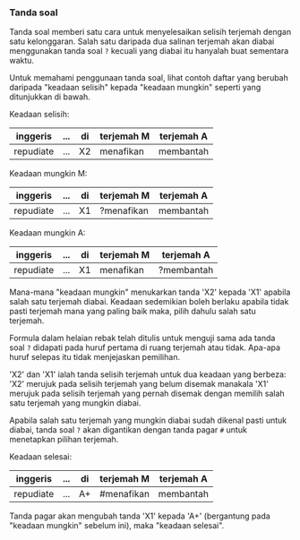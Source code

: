 ---
---

### Tanda soal

Tanda soal memberi satu cara untuk menyelesaikan selisih
terjemah dengan satu kelonggaran. Salah satu daripada dua
salinan terjemah akan diabai menggunakan tanda soal `?` 
kecuali yang diabai itu hanyalah buat sementara waktu.

Untuk memahami penggunaan tanda soal, lihat contoh daftar
yang berubah daripada "keadaan selisih" kepada "keadaan
mungkin" seperti yang ditunjukkan di bawah.

Keadaan selisih:

| inggeris | ... | di | terjemah M | terjemah A |
| -------- | --- | -- | ---------- | ---------- |
| repudiate | ... | X2 | menafikan | membantah |

Keadaan mungkin M:

| inggeris | ... | di | terjemah M | terjemah A |
| -------- | --- | -- | ---------- | ---------- |
| repudiate | ... | X1 | ?menafikan | membantah |

Keadaan mungkin A:

| inggeris | ... | di | terjemah M | terjemah A |
| -------- | --- | -- | ---------- | ---------- |
| repudiate | ... | X1 | menafikan | ?membantah |

Mana-mana "keadaan mungkin" menukarkan tanda 'X2' kepada
'X1' apabila salah satu terjemah diabai. Keadaan sedemikian
boleh berlaku apabila tidak pasti terjemah mana yang paling
baik maka, pilih dahulu salah satu terjemah.

Formula dalam helaian rebak telah ditulis untuk menguji sama
ada tanda soal `?` didapati pada huruf pertama di ruang
terjemah atau tidak. Apa-apa huruf selepas itu tidak
menjejaskan pemilihan.

'X2' dan 'X1' ialah tanda selisih terjemah untuk dua
keadaan yang berbeza: 'X2' merujuk pada selisih terjemah
yang belum disemak manakala 'X1' merujuk pada selisih
terjemah yang pernah disemak dengan memilih salah satu
terjemah yang mungkin diabai.

Apabila salah satu terjemah yang mungkin diabai sudah
dikenal pasti untuk diabai, tanda soal `?` akan digantikan
dengan tanda pagar `#` untuk menetapkan pilihan terjemah.

Keadaan selesai:

| inggeris | ... | di | terjemah M | terjemah A |
| -------- | --- | -- | ---------- | ---------- |
| repudiate | ... | A+ | #menafikan | membantah |

Tanda pagar akan mengubah tanda 'X1' kepada 'A+' (bergantung
pada "keadaan mungkin" sebelum ini), maka "keadaan selesai".
